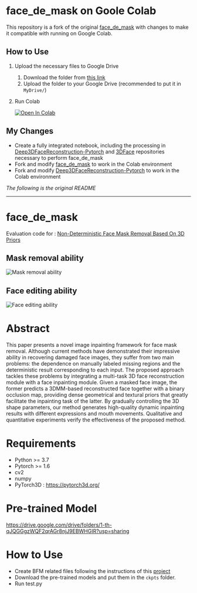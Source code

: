 # face_de_mask on Goole Colab

This repository is a fork of the original [face_de_mask](https://github.com/face3d0725/face_de_mask) with changes to make it compatible with running on Google Colab.

## How to Use

1. Upload the necessary files to Google Drive
    1. Download the folder from [this link](https://drive.google.com/drive/folders/1xRN9acdQEb9VDm97ni1mt86UBTsrBlAD?usp=sharing)
    2. Upload the folder to your Google Drive (recommended to put it in `MyDrive/`)

2. Run Colab

    [![Open In Colab](https://colab.research.google.com/assets/colab-badge.svg)](https://colab.research.google.com/github/ry0y4n/face_de_mask/blob/main/face_de_mask_for_Colab.ipynb)

## My Changes

- Create a fully integrated notebook, including the processing in [Deep3DFaceReconstruction-Pytorch](https://github.com/face3d0725/Deep3DFaceReconstruction-Pytorch) and [3DFace](https://github.com/Juyong/3DFace) repositories necessary to perform face_de_mask
- Fork and modify [face_de_mask](https://github.com/ry0y4n/face_de_mask) to work in the Colab environment
- Fork and modify [Deep3DFaceReconstruction-Pytorch](https://github.com/ry0y4n/Deep3DFaceReconstruction-Pytorch) to work in the Colab environment

*The following is the original README*

---

# face_de_mask

Evaluation code for : [Non-Deterministic Face Mask Removal Based On 3D Priors](https://arxiv.org/pdf/2202.09856.pdf)

## Mask removal ability
![Mask removal ability](results/img2.png)
## Face editing ability
![Face editing ability](results/img1.png)

# Abstract
This paper presents a novel image inpainting framework for face mask removal. Although current methods have demonstrated their impressive ability in recovering damaged face images, they suffer from two main problems: the dependence on manually labeled missing regions and the deterministic result corresponding to each input. The proposed approach tackles these problems by integrating a multi-task 3D face reconstruction module with a face inpainting module. Given a masked face image, the former predicts a 3DMM-based reconstructed face together with a binary occlusion map, providing dense geometrical and textural priors that greatly facilitate the inpainting task of the latter. By gradually controlling the 3D shape parameters, our method generates high-quality dynamic inpainting results with different expressions and mouth movements. Qualitative and quantitative experiments verify the effectiveness of the proposed method.

# Requirements
* Python >= 3.7
* Pytorch >= 1.6
* cv2
* numpy
* PyTorch3D : https://pytorch3d.org/

# Pre-trained Model

https://drive.google.com/drive/folders/1-th-qJQGGgzWQF2qrAGr8njJ9EBWHGIR?usp=sharing

# How to Use

* Create BFM related files following the instructions of this [project](https://github.com/face3d0725/Deep3DFaceReconstruction-Pytorch)
* Download the pre-trained models and put them in the `ckpts` folder. 
* Run test.py

